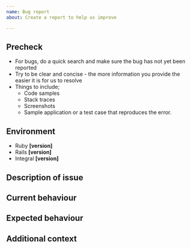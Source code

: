 ```yaml
---
name: Bug report
about: Create a report to help us improve

---
```


## Precheck

- For bugs, do a quick search and make sure the bug has not yet been reported
- Try to be clear and concise - the more information you provide the easier it is for us to resolve
- Things to include;
  - Code samples
  - Stack traces
  - Screenshots
  - Sample application or a test case that reproduces the error.

## Environment

- Ruby **[version]**
- Rails **[version]**
- Integral **[version]**

## Description of issue


## Current behaviour


## Expected behaviour


## Additional context
